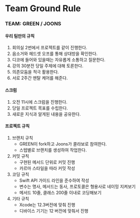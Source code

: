 # Team Ground Rule

### TEAM: GREEN / JOONS

#### 우리 팀만의 규칙
1. 회의실 2번에서 프로젝트를 같이 진행한다.
2. 음소거와 헤드셋 오프를 통해 상대방을 확인한다.
3. 디코에 들어와 있을때는 자유롭게 소통하고 질문한다.
4. 강의 30분전 당일 주제에 대해 토론한다.
5. 의존모둠을 적극 활용한다.
6. 서로 2주간 멘탈 케어를 해준다.

#### 스크럼
1. 오전 11시에 스크럼을 진행한다.
2. 당일 프로젝트 목표를 수립한다.
3. 새로운 지식과 알게된 내용을 공유한다.

#### 프로젝트 규칙
1. 브랜치 규칙
    - GREEN이 fork하고 Joons가 콜라보로 참여한다.
    - 스텝별로 브랜치를 생성하여 작업한다.
2. 커밋 규칙
    - 구현된 메서드 단위로 커밋 진행
    - 카르마 스타일을 따라 커밋 작성
3. 코딩 규칙
    - Swift API 가이드 라인을 준수하여 작성
    - 변수는 명사, 메서드는 동사, 프로토콜은 형용사로 네이밍 지켜보기
    - 메서드 10줄, 클래스 200줄 이내로 코딩해보기
4. 기타 규칙
    - Xcode는 12.3버전에 맞춰 진행
    - 디바이스 기기는 12 버전에 맞춰서 진행